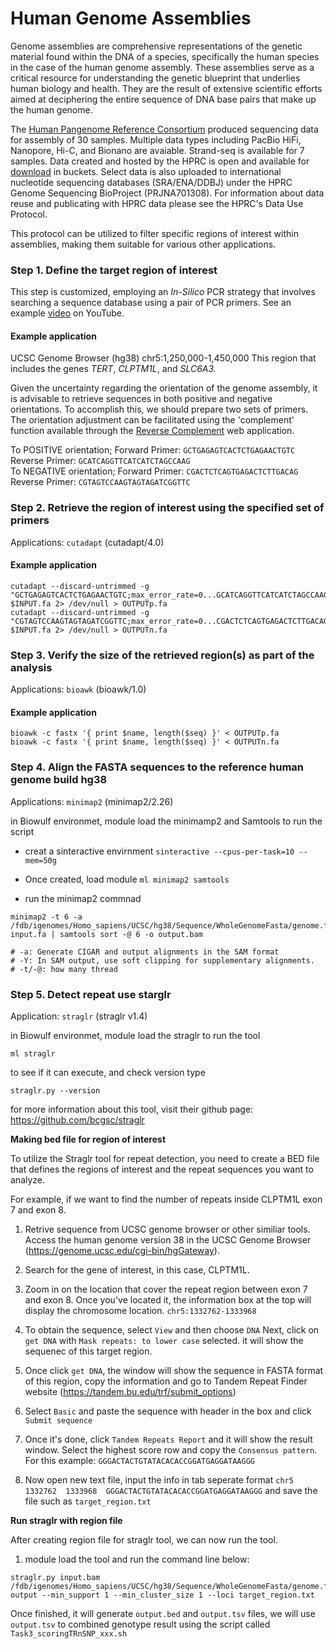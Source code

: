 # Human Genome Assemblies

Genome assemblies are comprehensive representations of the genetic material found within the DNA of a species, specifically the human species in the case of the human genome assembly. These assemblies serve as a critical resource for understanding the genetic blueprint that underlies human biology and health. They are the result of extensive scientific efforts aimed at deciphering the entire sequence of DNA base pairs that make up the human genome.

The [Human Pangenome Reference Consortium](https://humanpangenome.org/) produced sequencing data for assembly of 30 samples. Multiple data types including PacBio HiFi, Nanopore, Hi-C, and Bionano are avaiable. Strand-seq is available for 7 samples. Data created and hosted by the HPRC is open and available for [download](https://github.com/human-pangenomics/HPP_Year1_Data_Freeze_v1.0) in buckets. Select data is also uploaded to international nucleotide sequencing databases (SRA/ENA/DDBJ) under the HPRC Genome Sequencing BioProject (PRJNA701308). For information about data reuse and publicating with HPRC data please see the HPRC's Data Use Protocol.

This protocol can be utilized to filter specific regions of interest within assemblies, making them suitable for various other applications.


### Step 1. Define the target region of interest
This step is customized, employing an *In-Silico* PCR strategy that involves searching a sequence database using a pair of PCR primers. See an example [video](https://www.youtube.com/watch?v=U8_QYwmdGYU) on YouTube.

#### Example application
UCSC Genome Browser (hg38) chr5:1,250,000-1,450,000
This region that includes the genes *TERT*, *CLPTM1L*, and *SLC6A3.*

Given the uncertainty regarding the orientation of the genome assembly, it is advisable to retrieve sequences in both positive and negative orientations. To accomplish this, we should prepare two sets of primers. The orientation adjustment can be facilitated using the 'complement' function available through the [Reverse Complement](https://www.bioinformatics.org/sms/index.html) web application.  

To POSITIVE orientation; Forward Primer: `GCTGAGAGTCACTCTGAGAACTGTC`  Reverse Primer: `GCATCAGGTTCATCATCTAGCCAAG`  
To NEGATIVE orientation; Forward Primer: `CGACTCTCAGTGAGACTCTTGACAG`  Reverse Primer: `CGTAGTCCAAGTAGTAGATCGGTTC`


### Step 2. Retrieve the region of interest using the specified set of primers
Applications: 
`cutadapt` (cutadapt/4.0)

#### Example application

```
cutadapt --discard-untrimmed -g "GCTGAGAGTCACTCTGAGAACTGTC;max_error_rate=0...GCATCAGGTTCATCATCTAGCCAAG;max_error_rate=0" $INPUT.fa 2> /dev/null > OUTPUTp.fa
cutadapt --discard-untrimmed -g "CGTAGTCCAAGTAGTAGATCGGTTC;max_error_rate=0...CGACTCTCAGTGAGACTCTTGACAG;max_error_rate=0" $INPUT.fa 2> /dev/null > OUTPUTn.fa
```


### Step 3. Verify the size of the retrieved region(s) as part of the analysis
Applications: 
`bioawk` (bioawk/1.0)

#### Example application

```
bioawk -c fastx '{ print $name, length($seq) }' < OUTPUTp.fa
bioawk -c fastx '{ print $name, length($seq) }' < OUTPUTn.fa
```

### Step 4. Align the FASTA sequences to the reference human genome build hg38
Applications: 
`minimap2` (minimap2/2.26)

in Biowulf environmet, module load the minimamp2 and Samtools to run the script

- creat a sinteractive envirnment
`
sinteractive --cpus-per-task=10 --mem=50g
`
- Once created, load module
`ml minimap2 samtools`

- run the minimap2 commnad

```
minimap2 -t 6 -a /fdb/igenomes/Homo_sapiens/UCSC/hg38/Sequence/WholeGenomeFasta/genome.fa input.fa | samtools sort -@ 6 -o output.bam
```

```
# -a: Generate CIGAR and output alignments in the SAM format
# -Y: In SAM output, use soft clipping for supplementary alignments.
# -t/-@: how many thread
```

### Step 5. Detect repeat use starglr

Application: `straglr` (straglr v1.4)


in Biowulf environmet, module load the straglr to run the tool

```
ml straglr
```

to see if it can execute, and check version type

```
straglr.py --version 
```
for more information about this tool, visit their github page:
https://github.com/bcgsc/straglr

**Making bed file for region of interest**

To utilize the Straglr tool for repeat detection, you need to create a BED file that defines the regions of interest and the repeat sequences you want to analyze.

For example, if we want to find the number of repeats inside CLPTM1L exon 7 and exon 8.

1. Retrive sequence from UCSC genome browser or other similiar tools. Access the human genome version 38 in the UCSC Genome Browser (https://genome.ucsc.edu/cgi-bin/hgGateway).

2. Search for the gene of interest, in this case, CLPTM1L.

3. Zoom in on the location that cover the repeat region between exon 7 and exon 8. Once you've located it, the information box at the top will display the chromosome location. `chr5:1332762-1333968`

4. To obtain the sequence, select `View` and then choose `DNA` Next, click on `get DNA` with `Mask repeats: to lower case` selected. it will show the sequenec of this target region.

5. Once click `get DNA`, the window will show the sequence in FASTA format of this region, copy the information and go to Tandem Repeat Finder website (https://tandem.bu.edu/trf/submit_options)

6. Select `Basic` and paste the sequence with header in the box and click `Submit sequence`

7. Once it's done, click `Tandem Repeats Report` and it will show the result window. Select the highest score row and copy the `Consensus pattern`. For this example: `GGGACTACTGTATACACACCGGATGAGGATAAGGG`

8. Now open new text file, input the info in tab seperate format `chr5  1332762  1333968  GGGACTACTGTATACACACCGGATGAGGATAAGGG` and save the file such as `target_region.txt`


**Run straglr with region file**

After creating region file for straglr tool, we can now run the tool.

1. module load the tool and run the command line below:

```
straglr.py input.bam /fdb/igenomes/Homo_sapiens/UCSC/hg38/Sequence/WholeGenomeFasta/genome.fa output --min_support 1 --min_cluster_size 1 --loci target_region.txt
```

Once finished, it will generate `output.bed` and `output.tsv` files, we will use `output.tsv` to combined genotype result using the script called `Task3_scoringTRnSNP_xxx.sh`


